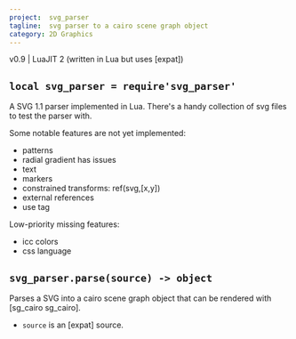 ```yaml
---
project:  svg_parser
tagline:  svg parser to a cairo scene graph object
category: 2D Graphics
---
```


v0.9 | LuaJIT 2 (written in Lua but uses [expat])

## `local svg_parser = require'svg_parser'`

A SVG 1.1 parser implemented in Lua. There's a handy collection of svg files to test the parser with.

Some notable features are not yet implemented:

  * patterns
  * radial gradient has issues
  * text
  * markers
  * constrained transforms: ref(svg,[x,y])
  * external references
  * use tag

Low-priority missing features:

  * icc colors
  * css language

## `svg_parser.parse(source) -> object`

Parses a SVG into a cairo scene graph object that can be rendered with [sg_cairo sg_cairo]. <br>

  * `source` is an [expat] source.

